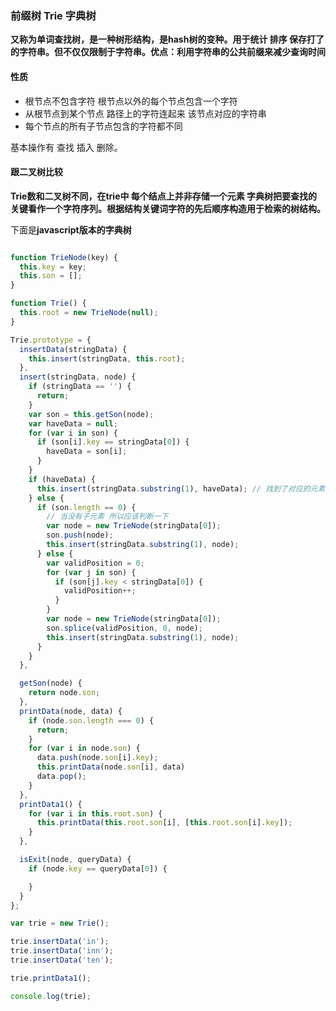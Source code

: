 ### 前缀树 Trie 字典树

**又称为单词查找树，是一种树形结构，是hash树的变种。用于统计 排序 保存打了的字符串。但不仅仅限制于字符串。优点：利用字符串的公共前缀来减少查询时间**



#### 性质

* 根节点不包含字符 根节点以外的每个节点包含一个字符
* 从根节点到某个节点 路径上的字符连起来 该节点对应的字符串
* 每个节点的所有子节点包含的字符都不同



基本操作有 查找 插入 删除。



#### 跟二叉树比较

**Trie数和二叉树不同，在trie中 每个结点上并非存储一个元素 字典树把要查找的关键看作一个字符序列。根据结构关键词字符的先后顺序构造用于检索的树结构。**

下面是**javascript版本的字典树**

```javascript

function TrieNode(key) {
  this.key = key;
  this.son = [];
}

function Trie() {
  this.root = new TrieNode(null);
}

Trie.prototype = {
  insertData(stringData) {
    this.insert(stringData, this.root);
  },
  insert(stringData, node) {
    if (stringData == '') {
      return;
    }
    var son = this.getSon(node);
    var haveData = null;
    for (var i in son) {
      if (son[i].key == stringData[0]) {
        haveData = son[i];
      }
    }
    if (haveData) {
      this.insert(stringData.substring(1), haveData); // 找到了对应的元素
    } else {
      if (son.length == 0) {
        // 当没有子元素 所以应该判断一下
        var node = new TrieNode(stringData[0]);
        son.push(node);
        this.insert(stringData.substring(1), node);
      } else {
        var validPosition = 0;
        for (var j in son) {
          if (son[j].key < stringData[0]) {
            validPosition++;
          }
        }
        var node = new TrieNode(stringData[0]);
        son.splice(validPosition, 0, node);
        this.insert(stringData.substring(1), node);
      }
    }
  },

  getSon(node) {
    return node.son;
  },
  printData(node, data) {
    if (node.son.length === 0) {
      return;
    }
    for (var i in node.son) {
      data.push(node.son[i].key);
      this.printData(node.son[i], data)
      data.pop();
    }
  },
  printData1() {
    for (var i in this.root.son) {
      this.printData(this.root.son[i], [this.root.son[i].key]);
    } 
  },

  isExit(node, queryData) {
    if (node.key == queryData[0]) {

    }
  }
};

var trie = new Trie();

trie.insertData('in');
trie.insertData('inn');
trie.insertData('ten');

trie.printData1();

console.log(trie);
```





















